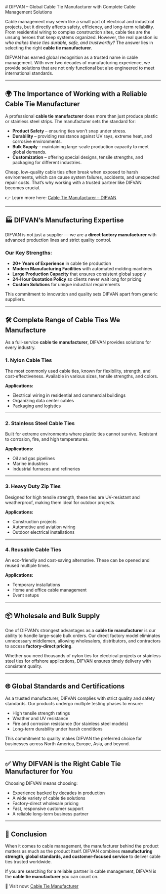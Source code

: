 <meta name="google-site-verification" content="nsytSHWvw1VrEzRhp0atmjYGuAdPlvN03HiV8Oe_sv0" />
# DIFVAN – Global Cable Tie Manufacturer with Complete Cable Management Solutions  

Cable management may seem like a small part of electrical and industrial projects, but it directly affects safety, efficiency, and long-term reliability. From residential wiring to complex construction sites, cable ties are the unsung heroes that keep systems organized. However, the real question is: *who makes these ties durable, safe, and trustworthy?* The answer lies in selecting the right **cable tie manufacturer**.  

DIFVAN has earned global recognition as a trusted name in cable management. With over two decades of manufacturing experience, we provide solutions that are not only functional but also engineered to meet international standards.  

---

## 🌍 The Importance of Working with a Reliable Cable Tie Manufacturer  

A professional **cable tie manufacturer** does more than just produce plastic or stainless steel strips. The manufacturer sets the standard for:  

- **Product Safety** – ensuring ties won’t snap under stress.  
- **Durability** – providing resistance against UV rays, extreme heat, and corrosive environments.  
- **Bulk Supply** – maintaining large-scale production capacity to meet global demands.  
- **Customization** – offering special designs, tensile strengths, and packaging for different industries.  

Cheap, low-quality cable ties often break when exposed to harsh environments, which can cause system failures, accidents, and unexpected repair costs. That’s why working with a trusted partner like DIFVAN becomes crucial.  

👉 Learn more here: <a href="https://www.difvan.com/cable-tie/" target="_blank">Cable Tie Manufacturer – DIFVAN</a>  

---

## 🏭 DIFVAN’s Manufacturing Expertise  

DIFVAN is not just a supplier — we are a **direct factory manufacturer** with advanced production lines and strict quality control.  

### Our Key Strengths:  
- **20+ Years of Experience** in cable tie production  
- **Modern Manufacturing Facilities** with automated molding machines  
- **Large Production Capacity** that ensures consistent global supply  
- **24-Hour Quotation Policy** so clients never wait long for pricing  
- **Custom Solutions** for unique industrial requirements  

This commitment to innovation and quality sets DIFVAN apart from generic suppliers.  

---

## 🛠️ Complete Range of Cable Ties We Manufacture  

As a full-service **cable tie manufacturer**, DIFVAN provides solutions for every industry.  

### 1. **Nylon Cable Ties**  
The most commonly used cable ties, known for flexibility, strength, and cost-effectiveness. Available in various sizes, tensile strengths, and colors.  

**Applications:**  
- Electrical wiring in residential and commercial buildings  
- Organizing data center cables  
- Packaging and logistics  

---

### 2. **Stainless Steel Cable Ties**  
Built for extreme environments where plastic ties cannot survive. Resistant to corrosion, fire, and high temperatures.  

**Applications:**  
- Oil and gas pipelines  
- Marine industries  
- Industrial furnaces and refineries  

---

### 3. **Heavy Duty Zip Ties**  
Designed for high tensile strength, these ties are UV-resistant and weatherproof, making them ideal for outdoor projects.  

**Applications:**  
- Construction projects  
- Automotive and aviation wiring  
- Outdoor electrical installations  

---

### 4. **Reusable Cable Ties**  
An eco-friendly and cost-saving alternative. These can be opened and reused multiple times.  

**Applications:**  
- Temporary installations  
- Home and office cable management  
- Event setups  

---

## 📦 Wholesale and Bulk Supply  

One of DIFVAN’s strongest advantages as a **cable tie manufacturer** is our ability to handle large-scale bulk orders. Our direct factory model eliminates unnecessary middlemen, allowing wholesalers, distributors, and contractors to access **factory-direct pricing**.  

Whether you need thousands of nylon ties for electrical projects or stainless steel ties for offshore applications, DIFVAN ensures timely delivery with consistent quality.  

---

## 🌐 Global Standards and Certifications  

As a trusted manufacturer, DIFVAN complies with strict quality and safety standards. Our products undergo multiple testing phases to ensure:  
- High tensile strength ratings  
- Weather and UV resistance  
- Fire and corrosion resistance (for stainless steel models)  
- Long-term durability under harsh conditions  

This commitment to quality makes DIFVAN the preferred choice for businesses across North America, Europe, Asia, and beyond.  

---

## ✅ Why DIFVAN is the Right Cable Tie Manufacturer for You  

Choosing DIFVAN means choosing:  
- Experience backed by decades in production  
- A wide variety of cable tie solutions  
- Factory-direct wholesale pricing  
- Fast, responsive customer support  
- A reliable long-term business partner  

---

## 📌 Conclusion  

When it comes to cable management, the manufacturer behind the product matters as much as the product itself. DIFVAN combines **manufacturing strength, global standards, and customer-focused service** to deliver cable ties trusted worldwide.  

If you are searching for a reliable partner in cable management, DIFVAN is the **cable tie manufacturer** you can count on.  

🔗 Visit now: <a href="https://www.difvan.com/cable-tie/" target="_blank">Cable Tie Manufacturer</a>  
